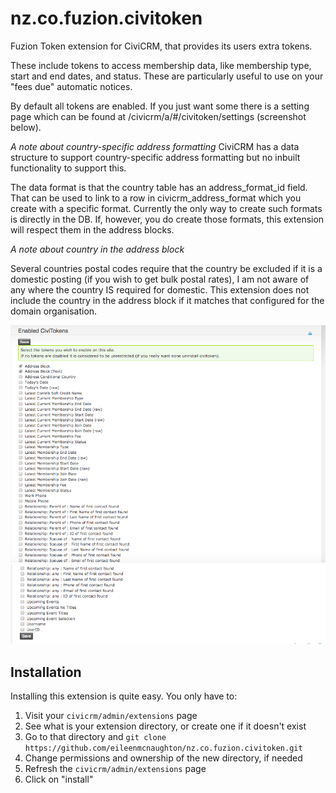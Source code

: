 nz.co.fuzion.civitoken
======================

Fuzion Token extension for CiviCRM, that provides its users extra tokens. 

These include tokens to access membership data, like membership type, start and end dates, and status. These are particularly useful to use on your "fees due" automatic notices.

By default all tokens are enabled. If you just want some there is a setting page which can be found at /civicrm/a/#/civitoken/settings
(screenshot below).

*A note about country-specific address formatting*
CiviCRM has a data structure to support country-specific address formatting but
no inbuilt functionality to support this. 

The data format is that the country table has an address_format_id field. That can
be used to link to a row in civicrm_address_format which you create with
a specific format. Currently the only way to create such formats is directly
in the DB. If, however, you do create those formats, this
extension will respect them in the address blocks.

*A note about country in the address block*

Several countries postal codes require that the country be excluded if it is a
domestic posting (if you wish to get bulk postal rates), I am not aware
of any where the country IS required for domestic. This extension does not
include the country in the address block if it matches that configured for
the domain organisation.


![list of tokens](docs/token_listing.png)
![list of tokens2](docs/token_listing_2.png)


Installation
-----------

Installing this extension is quite easy. You only have to:

1. Visit your `civicrm/admin/extensions` page
2. See what is your extension directory, or create one if it doesn't exist
3. Go to that directory and `git clone https://github.com/eileenmcnaughton/nz.co.fuzion.civitoken.git`
4. Change permissions and ownership of the new directory, if needed
5. Refresh the `civicrm/admin/extensions` page
6. Click on "install"
